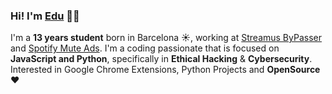 ### Hi! I'm [Edu](www.hipotesi.org) 👋🏼

I'm a **13 years student** born in Barcelona ☀️, working at [Streamus ByPasser](https://chrome.google.com/webstore/detail/streamus-bypasser/dmoemfoopcalicnobhengkfgghjndibo?hl=es&authuser=0) and [Spotify Mute Ads](https://chrome.google.com/webstore/detail/spotify-mute-ads/olnlcfclbjbhklimmoemghniloimbake?hl=es&authuser=0). I'm a coding passionate that is focused on **JavaScript and Python**, specifically in **Ethical Hacking** & **Cybersecurity**. Interested in Google Chrome Extensions, Python Projects and **OpenSource** ❤️
